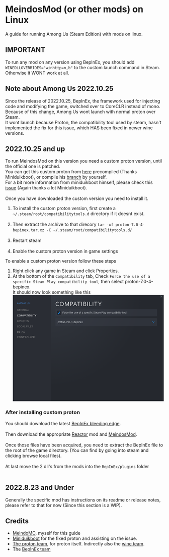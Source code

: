 
# MeindosMod (or other mods) on Linux<br>

A guide for running Among Us (Steam Edition) with mods on linux.<br>

## IMPORTANT
To run any mod on any version using BepInEx, you should add `WINEDLLOVERRIDES="winhttp=n,b"` to the custom launch command in Steam.<br>
Otherwise it WONT work at all.<BR>

## Note about Among Us 2022.10.25<br>

Since the release of 2022.10.25, BepInEx, the framework used for injecting code and modifying the game, switched over to CoreCLR instead of mono.<br>
Because of this change, Among Us wont launch with normal proton over Steam.<br>
It wont launch because Proton, the compatibility tool used by steam, hasn't implemented the fix for this issue, which HAS been fixed in newer wine versions.<br>

## 2022.10.25 and up

To run MeindosMod  on this version you need a custom proton version, until the official one is patched.<br>
You can get this custom proton from [here](https://mini.duikbo.at/proton-7.0-4-bepinex.tar.xz) precompiled (Thanks Miniduikboot), or compile his [branch](https://github.com/miniduikboot/wine/tree/fix/bepinex_coreclr_i386) by yourself.<br>
For a bit more information from miniduikboot himself, please check this [issue](https://github.com/NuclearPowered/Reactor/issues/66) (Again thanks a lot Miniduikboot).<br><br>
Once you have downloaded the custom version you need to install it.<br>
1. To install the custom proton version, first create a ``~/.steam/root/compatibilitytools.d`` directory if it doesnt exist.<br><br>
2. Then extract the archive to that direcory ``tar -xf proton-7.0-4-bepinex.tar.xz -C ~/.steam/root/compatibilitytools.d/``<br><br>
3. Restart steam<br><br>
4. Enable the custom proton version in game settings<br>

To enable a custom proton version follow these steps<br>
1. Right click any game in Steam and click Properties.<br>
2. At the bottom of the `Compatibility` tab, Check `Force the use of a specific Steam Play compatibility tool`, then select proton-7.0-4-bepinex.<br>
It should now look something like this ![compatibility](compat.png)

### After installing custom proton

You should download the latest [BepInEx bleeding edge](https://builds.bepinex.dev/projects/bepinex_be).<br><br>
Then download the appropriate [Reactor](https://github.com/NuclearPowered/Reactor/releases/tag/2.0.0) mod and [MeindosMod](https://github.com/Meindo/MeindosMod).<br><br>
Once those files have been acquired, you need to extract the BepInEx file to the root of the game directory. (You can find by going into steam and clicking browse local files).<br><br>
At last move the 2 dll's from the mods into the `BepInEx/plugins` folder<br><br>

## 2022.8.23 and Under

Generally the specific mod has instructions on its readme or release notes, please refer to that for now (Since this section is a WIP).<br>

## Credits

- [MeindoMC](https://github.com/meindo), myself for this guide
- [Miniduikboot](https://github.com/miniduikboot) for the fixed proton and assisting on the issue.
- [The proton team](https://github.com/ValveSoftware/Proton/graphs/contributors), for proton itself. Indirectly also the [wine team](https://github.com/ValveSoftware/wine/graphs/contributors).
- The [BepInEx team]()